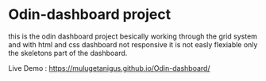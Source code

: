 # Odin-dashboard project

this is the odin dashboard project besically working through the grid system
and with html and css dashboard not responsive it is not easly flexiable only
the skeletons part of the dashboard.


Live Demo : https://mulugetanigus.github.io/Odin-dashboard/
